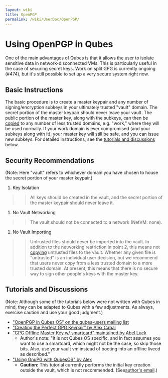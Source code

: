 ```yaml
---
layout: wiki
title: OpenPGP
permalink: /wiki/UserDoc/OpenPGP/
---
```


Using OpenPGP in Qubes
======================

One of the main advantages of Qubes is that it allows the user to isolate sensitive data in network-disconnected VMs. This is particularly useful in the case of securing secret keys. Work on split GPG is currently ongoing (\#474), but it's still possible to set up a very secure system right now.

Basic Instructions
------------------

The basic procedure is to create a master keypair and any number of signing/encryption subkeys in your ultimately trusted "vault" domain. The secret portion of the master keypair should never leave your vault. The public portion of the master key, along with the subkeys, can then be [copied](/wiki/VmTools/QvmCopyToVm) to any number of less trusted domains, e.g. "work," where they will be used normally. If your work domain is ever compromised (and your subkeys along with it), your master key will still be safe, and you can issue new subkeys. For detailed instructions, see the [tutorials and discussions](/wiki/UserDoc/OpenPGP#TutorialsandDiscussions) below.

Security Recommendations
------------------------

(Note: Here "vault" refers to whichever domain you have chosen to house the secret portion of your master keypair.)

1.  Key Isolation

> > All keys should be created in the vault, and the secret portion of the master keypair should never leave it.

1.  No Vault Networking

> > The vault should not be connected to a network (NetVM: none).

1.  No Vault Importing

> > Untrusted files should never be imported into the vault. In addition to the networking restriction in point 2, this means not [copying](/wiki/VmTools/QvmCopyToVm) untrusted files to the vault. Whether any given file is "untrusted" is an individual user decision, but we recommend that users never copy from a less trusted domain to a more trusted domain. At present, this means that there is no secure way to sign other people's keys with the master key.

Tutorials and Discussions
-------------------------

(Note: Although some of the tutorials below were not written with Qubes in mind, they can be adapted to Qubes with a few adjustments. As always, exercise caution and use your good judgment.)

-   [​"OpenPGP in Qubes OS" on the qubes-users mailing list](https://groups.google.com/d/topic/qubes-users/Kwfuern-R2U/discussion)
-   [​"Creating the Perfect GPG Keypair" by Alex Cabal](https://alexcabal.com/creating-the-perfect-gpg-keypair/)
-   [​"GPG Offline Master Key w/ smartcard" maintained by Abel Luck](https://gist.github.com/abeluck/3383449)
    -   Author's note: "It is not Qubes OS specific, and in fact assumes you want to use a smartcard, which might not be the case, so skip those bits. Also, use your vault vm instead of booting into an offline livecd as described."
-   [​"Using GnuPG with QubesOS" by Alex](https://apapadop.wordpress.com/2013/08/21/using-gnupg-with-qubesos/)
    -   **Caution:** This tutorial currently performs the initial key creation outside the vault, which is not recommended. (See [​author's email](https://groups.google.com/d/msg/qubes-users/Kwfuern-R2U/x88pXDRQo0sJ).)

